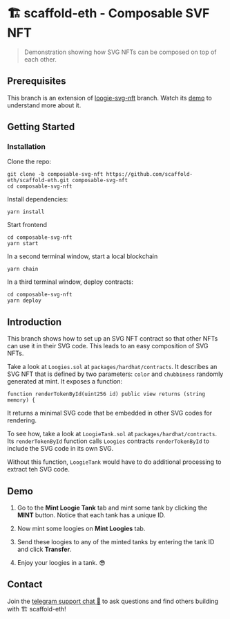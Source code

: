 # 🏗 scaffold-eth - Composable SVF NFT

> Demonstration showing how SVG NFTs can be composed on top of each other.


## Prerequisites

This branch is an extension of [loogie-svg-nft](https://github.com/scaffold-eth/scaffold-eth/tree/loogies-svg-nft) branch. Watch its [demo](https://www.youtube.com/watch?v=m0bwE5UelEo) to understand more about it.


## Getting Started

### Installation

Clone the repo:
```
git clone -b composable-svg-nft https://github.com/scaffold-eth/scaffold-eth.git composable-svg-nft
cd composable-svg-nft
```

Install dependencies:
```
yarn install
```

Start frontend
```
cd composable-svg-nft
yarn start
```

In a second terminal window, start a local blockchain
```
yarn chain
```

In a third terminal window, deploy contracts:
```
cd composable-svg-nft
yarn deploy
```

## Introduction

This branch shows how to set up an SVG NFT contract so that other NFTs can use it in their SVG code. This leads to an easy composition of SVG NFTs.

Take a look at `Loogies.sol` at `packages/hardhat/contracts`. It describes an SVG NFT that is defined by two parameters: `color` and `chubbiness` randomly generated at mint. It exposes a function:
```
function renderTokenById(uint256 id) public view returns (string memory) {
```

It returns a minimal SVG code that be embedded in other SVG codes for rendering.

To see how, take a look at `LoogieTank.sol` at `packages/hardhat/contracts`. Its `renderTokenById` function calls `Loogies` contracts `renderTokenById` to include the SVG code in its own SVG.

Without this function, `LoogieTank` would have to do additional processing to extract teh SVG code.

## Demo

1. Go to the **Mint Loogie Tank** tab and mint some tank by clicking the **MINT** button. Notice that each tank has a unique ID.

1. Now mint some loogies on **Mint Loogies** tab.

1. Send these loogies to any of the minted tanks by entering the tank ID and click **Transfer**.

1. Enjoy your loogies in a tank. 😎


## Contact

Join the [telegram support chat 💬](https://t.me/joinchat/KByvmRe5wkR-8F_zz6AjpA) to ask questions and find others building with 🏗 scaffold-eth!
